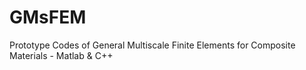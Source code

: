 # GMsFEM
Prototype Codes of General Multiscale Finite Elements for Composite Materials - Matlab &amp; C++
